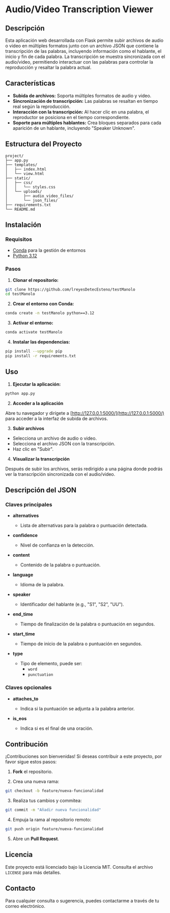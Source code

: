 # Audio/Video Transcription Viewer

## Descripción

Esta aplicación web desarrollada con Flask permite subir archivos de audio o video en múltiples formatos junto con un archivo JSON que contiene la transcripción de las palabras, incluyendo información como el hablante, el inicio y fin de cada palabra. La transcripción se muestra sincronizada con el audio/video, permitiendo interactuar con las palabras para controlar la reproducción y resaltar la palabra actual.

## Características

* **Subida de archivos:** Soporta múltiples formatos de audio y video.
* **Sincronización de transcripción:** Las palabras se resaltan en tiempo real según la reproducción.
* **Interacción con la transcripción:** Al hacer clic en una palabra, el reproductor se posiciona en el tiempo correspondiente.
* **Soporte para múltiples hablantes:** Crea bloques separados para cada aparición de un hablante, incluyendo "Speaker Unknown".

## Estructura del Proyecto

```
project/
├── app.py
├── templates/
│   ├── index.html
│   └── view.html
├── static/
│   ├── css/
│   │   └── styles.css
│   └── uploads/
│       ├── audio_video_files/
│       └── json_files/
├── requirements.txt
└── README.md
```

## Instalación

### Requisitos

* [Conda](https://docs.conda.io/en/latest/) para la gestión de entornos
* [Python 3.12](https://www.python.org/downloads/)

### Pasos

1. **Clonar el repositorio:**

```bash
git clone https://github.com/lreyesDetecEsteno/testManolo
cd testManolo
```

2. **Crear el entorno con Conda:**

```bash
conda create -n testManolo python==3.12
```

3. **Activar el entorno:**

```bash
conda activate testManolo
```

4. **Instalar las dependencias:**

```bash
pip install --upgrade pip
pip install -r requirements.txt
```

## Uso

1. **Ejecutar la aplicación:**

```bash
python app.py
```

2. **Acceder a la aplicación**

Abre tu navegador y dirígete a [http://127.0.0.1:5000/](http://127.0.0.1:5000/) para acceder a la interfaz de subida de archivos.

3. **Subir archivos**

* Selecciona un archivo de audio o video.
* Selecciona el archivo JSON con la transcripción.
* Haz clic en "Subir".

4. **Visualizar la transcripción**

Después de subir los archivos, serás redirigido a una página donde podrás ver la transcripción sincronizada con el audio/video.

## Descripción del JSON

### Claves principales

* **alternatives**
  * Lista de alternativas para la palabra o puntuación detectada.

* **confidence**
  * Nivel de confianza en la detección.

* **content**
  * Contenido de la palabra o puntuación.

* **language**
  * Idioma de la palabra.

* **speaker**
  * Identificador del hablante (e.g., "S1", "S2", "UU").

* **end_time**
  * Tiempo de finalización de la palabra o puntuación en segundos.

* **start_time**
  * Tiempo de inicio de la palabra o puntuación en segundos.

* **type**
  * Tipo de elemento, puede ser:
    * `word`
    * `punctuation`

### Claves opcionales

* **attaches_to**
  * Indica si la puntuación se adjunta a la palabra anterior.

* **is_eos**
  * Indica si es el final de una oración.

## Contribución

¡Contribuciones son bienvenidas! Si deseas contribuir a este proyecto, por favor sigue estos pasos:

1. **Fork** el repositorio.

2. Crea una nueva rama:

```bash
git checkout -b feature/nueva-funcionalidad
```

3. Realiza tus cambios y commitea:

```bash
git commit -m "Añadir nueva funcionalidad"
```

4. Empuja la rama al repositorio remoto:

```bash
git push origin feature/nueva-funcionalidad
```

5. Abre un **Pull Request**.

## Licencia

Este proyecto está licenciado bajo la Licencia MIT. Consulta el archivo `LICENSE` para más detalles.

## Contacto

Para cualquier consulta o sugerencia, puedes contactarme a través de tu correo electrónico.
